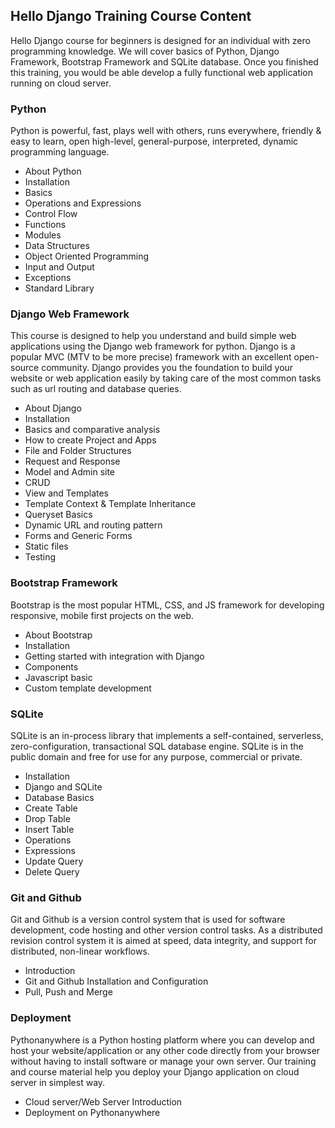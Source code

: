 ## Hello Django Training Course Content
Hello Django course for beginners is designed for an individual with zero programming knowledge. We will cover basics of Python, Django Framework, Bootstrap Framework and SQLite database. Once you finished this training, you would be able develop a fully functional web application running on cloud server.

### Python
Python is powerful, fast, plays well with others, runs everywhere, friendly & easy to learn, open  high-level, general-purpose, interpreted, dynamic programming language.
- About Python
- Installation
- Basics
- Operations and Expressions
- Control Flow
- Functions
- Modules
- Data Structures
- Object Oriented Programming
- Input and Output
- Exceptions
- Standard Library

### Django Web Framework
This course is designed to help you understand and build simple web applications using the Django web framework for python. Django is a popular MVC (MTV to be more precise) framework with an excellent open-source community. Django provides you the foundation to build your website or web application easily by taking care of the most common tasks such as url routing and database queries.
- About Django
- Installation
- Basics and comparative analysis
- How to create Project and Apps
- File and Folder Structures
- Request and Response
- Model and Admin site
- CRUD
- View and Templates
- Template Context & Template Inheritance
- Queryset Basics
- Dynamic URL and routing pattern
- Forms and Generic Forms
- Static files
- Testing

### Bootstrap Framework
Bootstrap is the most popular HTML, CSS, and JS framework for developing responsive, mobile first projects on the web.
- About Bootstrap
- Installation
- Getting started with integration with Django
- Components
- Javascript basic
- Custom template development

### SQLite
SQLite is an in-process library that implements a self-contained, serverless, zero-configuration, transactional SQL database engine. SQLite is in the public domain and free for use for any purpose, commercial or private.
- Installation
- Django and SQLite
- Database Basics
- Create Table
- Drop Table
- Insert Table
- Operations
- Expressions
- Update Query
- Delete Query

### Git and Github
Git and Github is a version control system that is used for software development, code hosting and other version control tasks. As a distributed revision control system it is aimed at speed, data integrity, and support for distributed, non-linear workflows.
- Introduction
- Git and Github Installation and Configuration
- Pull, Push and Merge

### Deployment
Pythonanywhere is a Python hosting platform where you can develop and host your website/application or any other code directly from your browser without having to install software or manage your own server. Our training and course material help you deploy your Django application on cloud server in simplest way.
- Cloud server/Web Server Introduction
- Deployment on Pythonanywhere
